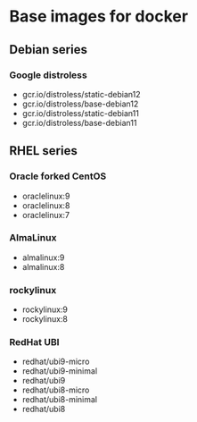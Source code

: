 # Base images for docker

## Debian series

### Google distroless
* gcr.io/distroless/static-debian12	
* gcr.io/distroless/base-debian12	
* gcr.io/distroless/static-debian11	
* gcr.io/distroless/base-debian11	

## RHEL series

### Oracle forked CentOS

* oraclelinux:9
* oraclelinux:8
* oraclelinux:7

### AlmaLinux

* almalinux:9
* almalinux:8

### rockylinux

* rockylinux:9
* rockylinux:8

### RedHat UBI

* redhat/ubi9-micro
* redhat/ubi9-minimal
* redhat/ubi9
* redhat/ubi8-micro
* redhat/ubi8-minimal
* redhat/ubi8
